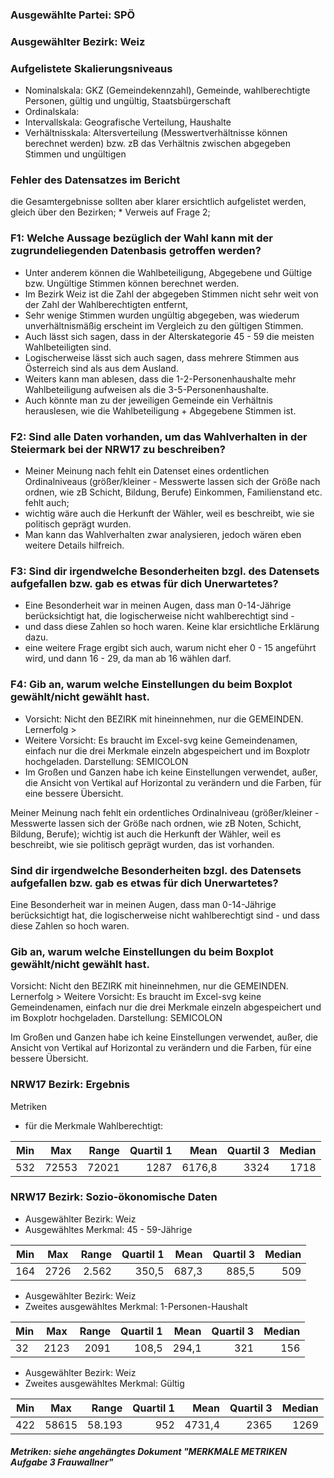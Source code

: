 ### Ausgewählte Partei: SPÖ
### Ausgewählter Bezirk: Weiz 

### Aufgelistete Skalierungsniveaus 

* Nominalskala: GKZ (Gemeindekennzahl), Gemeinde, wahlberechtigte Personen, gültig und ungültig, Staatsbürgerschaft  
* Ordinalskala: 
* Intervallskala: Geografische Verteilung, Haushalte 
* Verhältnisskala: Altersverteilung (Messwertverhältnisse können berechnet werden) bzw. zB das Verhältnis zwischen abgegeben Stimmen und ungültigen 

### Fehler des Datensatzes im Bericht
die Gesamtergebnisse sollten aber klarer ersichtlich aufgelistet werden, gleich über den Bezirken; * Verweis auf Frage 2; 

### F1: Welche Aussage bezüglich der Wahl kann mit der zugrundeliegenden Datenbasis getroffen werden? 

* Unter anderem können die Wahlbeteiligung, Abgegebene und Gültige bzw. Ungültige Stimmen können berechnet werden. 
* Im Bezirk Weiz ist die Zahl der abgegeben Stimmen nicht sehr weit von der Zahl der Wahlberechtigten entfernt, 
* Sehr wenige Stimmen wurden ungültig abgegeben, was wiederum unverhältnismäßig erscheint im Vergleich zu den gültigen Stimmen. 
* Auch lässt sich sagen, dass in der Alterskategorie 45 - 59 die meisten 
Wahlbeteiligten sind. 
* Logischerweise lässt sich auch sagen, dass mehrere Stimmen aus Österreich sind als aus dem Ausland.
* Weiters kann man ablesen, dass die 1-2-Personenhaushalte mehr Wahlbeteiligung aufweisen als die 3-5-Personenhaushalte. 
* Auch könnte man zu der jeweiligen Gemeinde ein Verhältnis herauslesen, wie die Wahlbeteiligung + Abgegebene Stimmen ist. 

### F2: Sind alle Daten vorhanden, um das Wahlverhalten in der Steiermark bei der NRW17 zu beschreiben? 
* Meiner Meinung nach fehlt ein Datenset eines ordentlichen Ordinalniveaus (größer/kleiner - Messwerte lassen sich 
der Größe nach ordnen, wie zB Schicht, Bildung, Berufe) Einkommen, Familienstand etc. fehlt auch; 
* wichtig wäre auch die Herkunft der Wähler, weil es beschreibt, wie sie politisch geprägt wurden.
* Man kann das Wahlverhalten zwar analysieren, jedoch wären eben weitere Details hilfreich. 

### F3: Sind dir irgendwelche Besonderheiten bzgl. des Datensets aufgefallen bzw. gab es etwas für dich Unerwartetes?
* Eine Besonderheit war in meinen Augen, dass man 0-14-Jährige berücksichtigt hat, die logischerweise nicht 
wahlberechtigt sind - 
* und dass diese Zahlen so hoch waren. Keine klar ersichtliche Erklärung dazu. 
* eine weitere Frage ergibt sich auch, warum nicht eher 0 - 15 angeführt wird, und dann 16 - 29, da man ab 16 wählen darf. 

### F4: Gib an, warum welche Einstellungen du beim Boxplot gewählt/nicht gewählt hast.
* Vorsicht: Nicht den BEZIRK mit hineinnehmen, nur die GEMEINDEN. 
Lernerfolg >
* Weitere Vorsicht: Es braucht im Excel-svg keine Gemeindenamen, einfach nur die drei Merkmale einzeln abgespeichert 
und im Boxplotr hochgeladen. Darstellung: SEMICOLON
* Im Großen und Ganzen habe ich keine Einstellungen verwendet, außer, die Ansicht von Vertikal auf Horizontal zu verändern 
und die Farben, für eine bessere Übersicht. 


Meiner Meinung nach fehlt ein ordentliches Ordinalniveau (größer/kleiner - Messwerte lassen sich der Größe nach ordnen, 
wie zB Noten, Schicht, Bildung, Berufe); wichtig ist auch die Herkunft der Wähler, weil es beschreibt, wie sie 
politisch geprägt wurden, das ist vorhanden. 



### Sind dir irgendwelche Besonderheiten bzgl. des Datensets aufgefallen bzw. gab es etwas für dich Unerwartetes?

Eine Besonderheit war in meinen Augen, dass man 0-14-Jährige berücksichtigt hat, die logischerweise nicht 
wahlberechtigt sind - und dass diese Zahlen so hoch waren. 


### Gib an, warum welche Einstellungen du beim Boxplot gewählt/nicht gewählt hast.

Vorsicht: Nicht den BEZIRK mit hineinnehmen, nur die GEMEINDEN. 
Lernerfolg >
Weitere Vorsicht: Es braucht im Excel-svg keine Gemeindenamen, einfach nur die drei Merkmale einzeln abgespeichert 
und im Boxplotr hochgeladen. Darstellung: SEMICOLON

Im Großen und Ganzen habe ich keine Einstellungen verwendet, außer, die Ansicht von Vertikal auf Horizontal zu verändern 
und die Farben, für eine bessere Übersicht. 




### NRW17 Bezirk: Ergebnis
Metriken

* für die Merkmale Wahlberechtigt: 

| Min  | Max  | Range  | Quartil 1  | Mean  | Quartil 3  | Median  |
| --- |:-----:| -----:| -----------:| -----:| --------:| ---------:|
| 532 | 72553 | 72021 | 1287        | 6176,8|    3324  |   1718    |

### NRW17 Bezirk: Sozio-ökonomische Daten
* Ausgewählter Bezirk: Weiz
* Ausgewähltes Merkmal: 45 - 59-Jährige 

| Min  | Max  | Range  | Quartil 1  | Mean  | Quartil 3  | Median  |
| --- |:-----:| -----:| -----------:| -----:| --------:| ---------:|
| 164 | 2726  | 2.562 | 350,5       | 687,3 |    885,5 |      509  |

* Ausgewählter Bezirk: Weiz
* Zweites ausgewähltes Merkmal: 1-Personen-Haushalt

| Min  | Max  | Range  | Quartil 1  | Mean  | Quartil 3  | Median  |
| --- |:-----:| -----:| -----------:| -----:| --------:| ---------:|
| 32  | 2123  | 2091  | 108,5       | 294,1 |    321   |      156  |

* Ausgewählter Bezirk: Weiz
* Zweites ausgewähltes Merkmal: Gültig

| Min  | Max  | Range  | Quartil 1  | Mean  | Quartil 3  | Median  |
| --- |:-----:| -----:| -----------:| -----:| --------:| ---------:|
| 422 | 58615 | 58.193| 952         | 4731,4|     2365 |      1269 |



##### Metriken: siehe angehängtes Dokument "MERKMALE METRIKEN Aufgabe 3 Frauwallner" 
